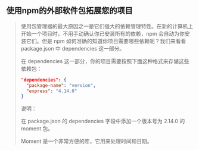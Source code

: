 ## 使用npm的外部软件包拓展您的项目

> 使用包管理器的最大原因之一是它们强大的依赖管理特性。在新的计算机上开始一个项目时，不用手动确认你已安装所有的依赖，npm 会自动为你安装它们。但是 npm 如何准确的知道你项目需要哪些依赖呢？我们来看看 package.json 中 dependencies 这一部分。
>
> 在 dependencies 这一部分，你的项目需要按照下面这种格式来存储这些依赖包：
>
> ```json
> "dependencies": {
> 	"package-name": "version",
> 	"express": "4.14.0"
> }
> ```
>
> 说明：
>
> 在 package.json 的 dependencies 字段中添加一个版本号为 2.14.0 的 moment 包。
>
> Moment 是一个非常方便的库，它用来处理时间和日期。
